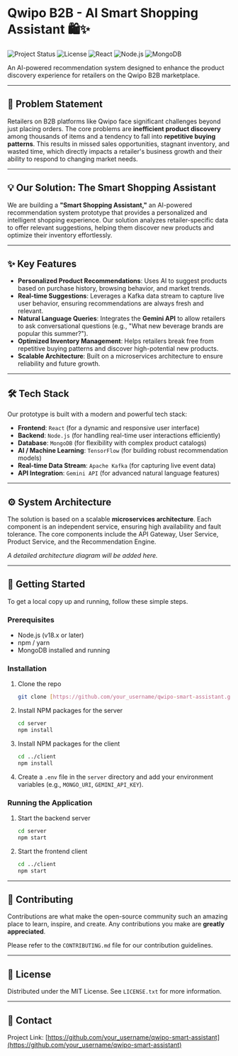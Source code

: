 # Qwipo B2B - AI Smart Shopping Assistant 🛍️✨

![Project Status](https://img.shields.io/badge/status-in%20progress-yellow)
![License](https://img.shields.io/badge/license-MIT-blue.svg)
![React](https://img.shields.io/badge/React-20232A?style=for-the-badge&logo=react&logoColor=61DAFB)
![Node.js](https://img.shields.io/badge/Node.js-339933?style=for-the-badge&logo=nodedotjs&logoColor=white)
![MongoDB](https://img.shields.io/badge/MongoDB-47A248?style=for-the-badge&logo=mongodb&logoColor=white)

An AI-powered recommendation system designed to enhance the product discovery experience for retailers on the Qwipo B2B marketplace.

---

## 🎯 Problem Statement

Retailers on B2B platforms like Qwipo face significant challenges beyond just placing orders. The core problems are **inefficient product discovery** among thousands of items and a tendency to fall into **repetitive buying patterns**. This results in missed sales opportunities, stagnant inventory, and wasted time, which directly impacts a retailer's business growth and their ability to respond to changing market needs.

---

## 💡 Our Solution: The Smart Shopping Assistant

We are building a **"Smart Shopping Assistant,"** an AI-powered recommendation system prototype that provides a personalized and intelligent shopping experience. Our solution analyzes retailer-specific data to offer relevant suggestions, helping them discover new products and optimize their inventory effortlessly.

---

## ✨ Key Features

* **Personalized Product Recommendations**: Uses AI to suggest products based on purchase history, browsing behavior, and market trends.
* **Real-time Suggestions**: Leverages a Kafka data stream to capture live user behavior, ensuring recommendations are always fresh and relevant.
* **Natural Language Queries**: Integrates the **Gemini API** to allow retailers to ask conversational questions (e.g., "What new beverage brands are popular this summer?").
* **Optimized Inventory Management**: Helps retailers break free from repetitive buying patterns and discover high-potential new products.
* **Scalable Architecture**: Built on a microservices architecture to ensure reliability and future growth.



---

## 🛠️ Tech Stack

Our prototype is built with a modern and powerful tech stack:

* **Frontend**: `React` (for a dynamic and responsive user interface)
* **Backend**: `Node.js` (for handling real-time user interactions efficiently)
* **Database**: `MongoDB` (for flexibility with complex product catalogs)
* **AI / Machine Learning**: `TensorFlow` (for building robust recommendation models)
* **Real-time Data Stream**: `Apache Kafka` (for capturing live event data)
* **API Integration**: `Gemini API` (for advanced natural language features)

---

## ⚙️ System Architecture

The solution is based on a scalable **microservices architecture**. Each component is an independent service, ensuring high availability and fault tolerance. The core components include the API Gateway, User Service, Product Service, and the Recommendation Engine.

*A detailed architecture diagram will be added here.*

---

## 🚀 Getting Started

To get a local copy up and running, follow these simple steps.

### Prerequisites

* Node.js (v18.x or later)
* npm / yarn
* MongoDB installed and running

### Installation

1.  Clone the repo
    ```sh
    git clone [https://github.com/your_username/qwipo-smart-assistant.git](https://github.com/your_username/qwipo-smart-assistant.git)
    ```
2.  Install NPM packages for the server
    ```sh
    cd server
    npm install
    ```
3.  Install NPM packages for the client
    ```sh
    cd ../client
    npm install
    ```
4.  Create a `.env` file in the `server` directory and add your environment variables (e.g., `MONGO_URI`, `GEMINI_API_KEY`).

### Running the Application

1.  Start the backend server
    ```sh
    cd server
    npm start
    ```
2.  Start the frontend client
    ```sh
    cd ../client
    npm start
    ```

---

## 🤝 Contributing

Contributions are what make the open-source community such an amazing place to learn, inspire, and create. Any contributions you make are **greatly appreciated**.

Please refer to the `CONTRIBUTING.md` file for our contribution guidelines.

---

## 📄 License

Distributed under the MIT License. See `LICENSE.txt` for more information.

---

## 📧 Contact

Project Link: [https://github.com/your_username/qwipo-smart-assistant](https://github.com/your_username/qwipo-smart-assistant)
